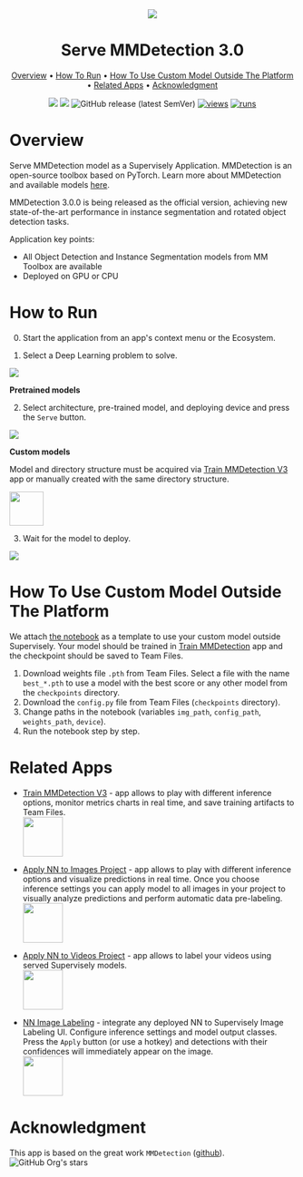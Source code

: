 <div align="center" markdown>
<img src="https://github.com/supervisely-ecosystem/serve-mmdetection-2/assets/115161827/b5d59262-637a-491c-97da-5984ffac6319"/>  

# Serve MMDetection 3.0
  
<p align="center">
  <a href="#Overview">Overview</a> •
  <a href="#How-To-Run">How To Run</a> •
  <a href="#How-To-Use-Custom-Model-Outside-The-Platform">How To Use Custom Model Outside The Platform</a> •
  <a href="#Related-apps">Related Apps</a> •
  <a href="#Acknowledgment">Acknowledgment</a>
</p>

[![](https://img.shields.io/badge/supervisely-ecosystem-brightgreen)](https://ecosystem.supervise.ly/apps/supervisely-ecosystem/serve-mmdetection-v3)
[![](https://img.shields.io/badge/slack-chat-green.svg?logo=slack)](https://supervise.ly/slack)
![GitHub release (latest SemVer)](https://img.shields.io/github/v/release/supervisely-ecosystem/serve-mmdetection-v3)
[![views](https://app.supervise.ly/img/badges/views/supervisely-ecosystem/serve-mmdetection-v3.png)](https://supervise.ly)
[![runs](https://app.supervise.ly/img/badges/runs/supervisely-ecosystem/serve-mmdetection-v3.png)](https://supervise.ly)
 
</div>

# Overview

Serve MMDetection model as a Supervisely Application. MMDetection is an open-source toolbox based on PyTorch. Learn more about MMDetection and available models [here](https://github.com/open-mmlab/mmdetection).

MMDetection 3.0.0 is being released as the official version, achieving new state-of-the-art performance in instance segmentation and rotated object detection tasks.

Application key points:
- All Object Detection and Instance Segmentation models from MM Toolbox are available
- Deployed on GPU or CPU

# How to Run

0. Start the application from an app's context menu or the Ecosystem.

1. Select a Deep Learning problem to solve.

<img src="https://github.com/supervisely-ecosystem/serve-mmdetection-v3/assets/115161827/099a91f6-1c78-4d73-a1e8-c49b60065a09" />

**Pretrained models**

2. Select architecture, pre-trained model, and deploying device and press the `Serve` button.

<img src="https://github.com/supervisely-ecosystem/serve-mmdetection-v3/assets/115161827/7a2d820a-12ef-4230-9630-90c3a67bad17" />

**Custom models**

Model and directory structure must be acquired via [Train MMDetection V3](https://ecosystem.supervise.ly/apps/supervisely-ecosystem/train-mmdetection-v3) app or manually created with the same directory structure.

<img data-key="sly-module-link" data-module-slug="supervisely-ecosystem/train-mmdetection-v3" src="https://github.com/supervisely-ecosystem/serve-mmdetection-v3/assets/115161827/9a995648-3d4a-48a3-b89b-f395ae335086" height="60px" margin-bottom="20px"/>

3. Wait for the model to deploy.

<img src="https://github.com/supervisely-ecosystem/serve-mmdetection-v3/assets/115161827/9e0afbc0-a8bc-4892-9033-5ebfda88ad5e" />


# How To Use Custom Model Outside The Platform

We attach [the notebook](https://github.com/supervisely-ecosystem/mmdetection/blob/main/serve/run_image.ipynb) as a template to use your custom model outside Supervisely. Your model should be trained in [Train MMDetection](https://ecosystem.supervise.ly/apps/supervisely-ecosystem/mmdetection/train) app and the checkpoint should be saved to Team Files.

1. Download weights file `.pth` from Team Files. Select a file with the name `best_*.pth` to use a model with the best score or any other model from the `checkpoints` directory.
2. Download the `config.py` file from Team Files (`checkpoints` directory).
3. Change paths in the notebook (variables `img_path`, `config_path`, `weights_path`, `device`).
4. Run the notebook step by step.

# Related Apps


- [Train MMDetection V3](https://ecosystem.supervise.ly/apps/supervisely-ecosystem/train-mmdetection-v3) - app allows to play with different inference options, monitor metrics charts in real time, and save training artifacts to Team Files.  
  <img data-key="sly-module-link" data-module-slug="supervisely-ecosystem/train-mmdetection-v3" src="https://github.com/supervisely-ecosystem/serve-mmdetection-v3/assets/115161827/9a995648-3d4a-48a3-b89b-f395ae335086" height="70px" margin-bottom="20px"/>

- [Apply NN to Images Project](https://ecosystem.supervise.ly/apps/supervisely-ecosystem%252Fnn-image-labeling%252Fproject-dataset) - app allows to play with different inference options and visualize predictions in real time.  Once you choose inference settings you can apply model to all images in your project to visually analyze predictions and perform automatic data pre-labeling.   
    <img data-key="sly-module-link" data-module-slug="supervisely-ecosystem/nn-image-labeling/project-dataset" src="https://i.imgur.com/M2Tp8lE.png" height="70px" margin-bottom="20px"/>  

- [Apply NN to Videos Project](https://ecosystem.supervise.ly/apps/apply-nn-to-videos-project) - app allows to label your videos using served Supervisely models.  
  <img data-key="sly-module-link" data-module-slug="supervisely-ecosystem/apply-nn-to-videos-project" src="https://imgur.com/LDo8K1A.png" height="70px" margin-bottom="20px" />

- [NN Image Labeling](https://ecosystem.supervise.ly/apps/supervisely-ecosystem%252Fnn-image-labeling%252Fannotation-tool) - integrate any deployed NN to Supervisely Image Labeling UI. Configure inference settings and model output classes. Press the `Apply` button (or use a hotkey) and detections with their confidences will immediately appear on the image.   
    <img data-key="sly-module-link" data-module-slug="supervisely-ecosystem/nn-image-labeling/annotation-tool" src="https://i.imgur.com/hYEucNt.png" height="70px" margin-bottom="20px"/>

# Acknowledgment

This app is based on the great work `MMDetection` ([github](https://github.com/open-mmlab/mmdetection)). ![GitHub Org's stars](https://img.shields.io/github/stars/open-mmlab/mmdetection?style=social)



